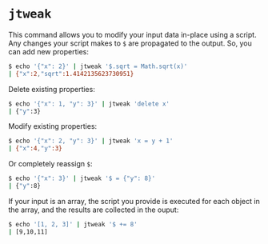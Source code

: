 # `jtweak`

This command allows you to modify your input data in-place using a script. Any changes your script makes to `$` are propagated to the output. So, you can add new properties:

```sh
$ echo '{"x": 2}' | jtweak '$.sqrt = Math.sqrt(x)'
| {"x":2,"sqrt":1.4142135623730951}
```

Delete existing properties:

```sh
$ echo '{"x": 1, "y": 3}' | jtweak 'delete x'
| {"y":3}
```

Modify existing properties:

```sh
$ echo '{"x": 2, "y": 3}' | jtweak 'x = y + 1'
| {"x":4,"y":3}
```

Or completely reassign `$`:

```sh
$ echo '{"x": 3}' | jtweak '$ = {"y": 8}'
| {"y":8}
```

If your input is an array, the script you provide is executed for each object in the array, and the results are collected in the ouput:

```sh
$ echo '[1, 2, 3]' | jtweak '$ += 8'
| [9,10,11]
```
